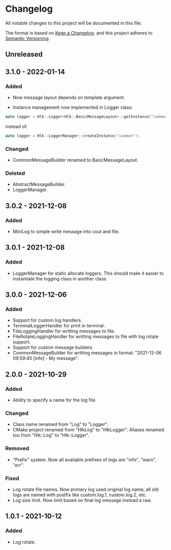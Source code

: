 # Changelog
All notable changes to this project will be documented in this file.

The format is based on [Keep a Changelog](https://keepachangelog.com/en/1.0.0/),
and this project adheres to [Semantic Versioning](https://semver.org/spec/v2.0.0.html).

## Unreleased

## 3.1.0 - 2022-01-14
### Added
- Now message layout depends on template argument.

- Instance management now implemented in Logger class:
```cpp
auto logger = Hlk::Logger<Hlk::BasicMessageLayout>::getInstance("common");
```
instead of:
```cpp
auto logger = Hlk::LoggerManager::createInstance("common");
```

### Changed
- CommonMessageBuilder renamed to BasicMessageLayout.

### Deleted
- AbstractMessageBuilder.
- LoggerManager.

## 3.0.2 - 2021-12-08
### Added
- MiniLog to simple write message into cout and file.

## 3.0.1 - 2021-12-08
### Added
- LoggerManager for static allocate loggers. This should make it easier to instantiate the logging class in another class.

## 3.0.0 - 2021-12-06

### Added
- Support for custom log handlers.
- TerminalLoggerHandler for print in terminal.
- FileLoggingHandler for writting messages to file.
- FileRotateLoggingHandler for writting messages to file with log rotate support.
- Support for custom message builders.
- CommonMessageBuilder for writting messages in format: "2021-12-06 09:59:45 [info] - My message".

## 2.0.0 - 2021-10-29
### Added
- Ability to specify a name for the log file.

### Changed
- Class name renamed from "Log" to "Logger".
- CMake project renamed from "HlkLog" to "HlkLogger". Aliases renamed too from "Hlk::Log" to "Hlk::Logger".

### Removed
- "Prefix" system. Now all available prefixes of logs are "info", "warn", "err".

### Fixed
- Log rotate file names. Now primary log used original log name, all old logs are named with postfix like custom.log.1, custom.log.2, etc.
- Log size limit. Now limit based on final log message instead a raw.

## 1.0.1 - 2021-10-12
### Added

- Log rotate.